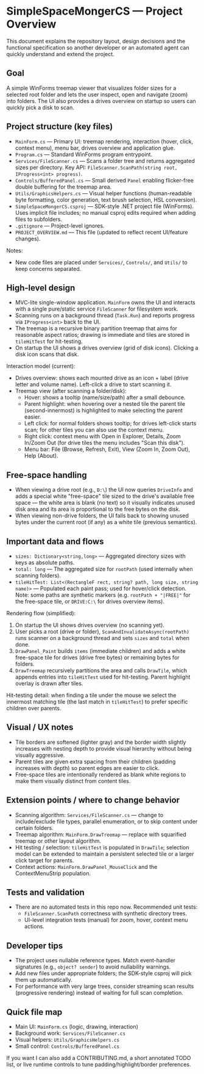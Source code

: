 # SimpleSpaceMongerCS — Project Overview

This document explains the repository layout, design decisions and the functional specification so another developer or an automated agent can quickly understand and extend the project.

## Goal
A simple WinForms treemap viewer that visualizes folder sizes for a selected root folder and lets the user inspect, open and navigate (zoom) into folders. The UI also provides a drives overview on startup so users can quickly pick a disk to scan.

## Project structure (key files)
- `MainForm.cs` — Primary UI: treemap rendering, interaction (hover, click, context menu), menu bar, drives overview and application glue.
- `Program.cs` — Standard WinForms program entrypoint.
- `Services/FileScanner.cs` — Scans a folder tree and returns aggregated sizes per directory. Key API: `FileScanner.ScanPath(string root, IProgress<int> progress)`.
- `Controls/BufferedPanel.cs` — Small derived `Panel` enabling flicker-free double buffering for the treemap area.
- `Utils/GraphicsHelpers.cs` — Visual helper functions (human-readable byte formatting, color generation, text brush selection, HSL conversion).
- `SimpleSpaceMongerCS.csproj` — SDK-style .NET project file (WinForms). Uses implicit file includes; no manual csproj edits required when adding files to subfolders.
- `.gitignore` — Project-level ignores.
- `PROJECT_OVERVIEW.md` — This file (updated to reflect recent UI/feature changes).

Notes:
- New code files are placed under `Services/`, `Controls/`, and `Utils/` to keep concerns separated.

## High-level design
- MVC-lite single-window application. `MainForm` owns the UI and interacts with a single pure/static service `FileScanner` for filesystem work.
- Scanning runs on a background thread (`Task.Run`) and reports progress via `IProgress<int>` back to the UI.
- The treemap is a recursive binary partition treemap that aims for reasonable aspect ratios; drawing is immediate and tiles are stored in `tileHitTest` for hit-testing.
- On startup the UI shows a drives overview (grid of disk icons). Clicking a disk icon scans that disk.

Interaction model (current):
- Drives overview: shows each mounted drive as an icon + label (drive letter and volume name). Left-click a drive to start scanning it.
- Treemap view (after scanning a folder/disk):
  - Hover: shows a tooltip (name/size/path) after a small debounce.
  - Parent highlight: when hovering over a nested tile the parent tile (second-innermost) is highlighted to make selecting the parent easier.
  - Left click: for normal folders shows tooltip; for drives left-click starts scan; for other tiles you can also use the context menu.
  - Right click: context menu with Open in Explorer, Details, Zoom In/Zoom Out (for drive tiles the menu includes "Scan this disk").
  - Menu bar: File (Browse, Refresh, Exit), View (Zoom In, Zoom Out), Help (About).

## Free-space handling
- When viewing a drive root (e.g., `D:\`) the UI now queries `DriveInfo` and adds a special white "free-space" tile sized to the drive's available free space — the white area is blank (no text) so it visually indicates unused disk area and its area is proportional to the free bytes on the disk.
- When viewing non-drive folders, the UI falls back to showing unused bytes under the current root (if any) as a white tile (previous semantics).

## Important data and flows
- `sizes: Dictionary<string,long>` — Aggregated directory sizes with keys as absolute paths.
- `total: long` — The aggregated size for `rootPath` (used internally when scanning folders).
- `tileHitTest: List<(RectangleF rect, string? path, long size, string name)>` — Populated each paint pass; used for hover/click detection. Note: some paths are synthetic markers (e.g. `rootPath + "|FREE|"` for the free-space tile, or `DRIVE:C:\` for drives overview items).

Rendering flow (simplified):
1. On startup the UI shows drives overview (no scanning yet).
2. User picks a root (drive or folder), `ScanAndInvalidateAsync(rootPath)` runs scanner on a background thread and sets `sizes` and `total` when done.
3. `DrawPanel_Paint` builds `items` (immediate children) and adds a white free-space tile for drives (drive free bytes) or remaining bytes for folders.
4. `DrawTreemap` recursively partitions the area and calls `DrawTile`, which appends entries into `tileHitTest` used for hit-testing. Parent highlight overlay is drawn after tiles.

Hit-testing detail: when finding a tile under the mouse we select the innermost matching tile (the last match in `tileHitTest`) to prefer specific children over parents.

## Visual / UX notes
- Tile borders are softened (lighter gray) and the border width slightly increases with nesting depth to provide visual hierarchy without being visually aggressive.
- Parent tiles are given extra spacing from their children (padding increases with depth) so parent edges are easier to click.
- Free-space tiles are intentionally rendered as blank white regions to make them visually distinct from content tiles.

## Extension points / where to change behavior
- Scanning algorithm: `Services/FileScanner.cs` — change to include/exclude file types, parallel enumeration, or to skip content under certain folders.
- Treemap algorithm: `MainForm.DrawTreemap` — replace with squarified treemap or other layout algorithm.
- Hit testing / selection: `tileHitTest` is populated in `DrawTile`; selection model can be extended to maintain a persistent selected tile or a larger click target for parents.
- Context actions: `MainForm.DrawPanel_MouseClick` and the ContextMenuStrip population.

## Tests and validation
- There are no automated tests in this repo now. Recommended unit tests:
  - `FileScanner.ScanPath` correctness with synthetic directory trees.
  - UI-level integration tests (manual) for zoom, hover, context menu actions.

## Developer tips
- The project uses nullable reference types. Match event-handler signatures (e.g., `object? sender`) to avoid nullability warnings.
- Add new files under appropriate folders; the SDK-style csproj will pick them up automatically.
- For performance with very large trees, consider streaming scan results (progressive rendering) instead of waiting for full scan completion.

## Quick file map
- Main UI: `MainForm.cs` (logic, drawing, interaction)
- Background work: `Services/FileScanner.cs`
- Visual helpers: `Utils/GraphicsHelpers.cs`
- Small control: `Controls/BufferedPanel.cs`

If you want I can also add a CONTRIBUTING.md, a short annotated TODO list, or live runtime controls to tune padding/highlight/border preferences.
